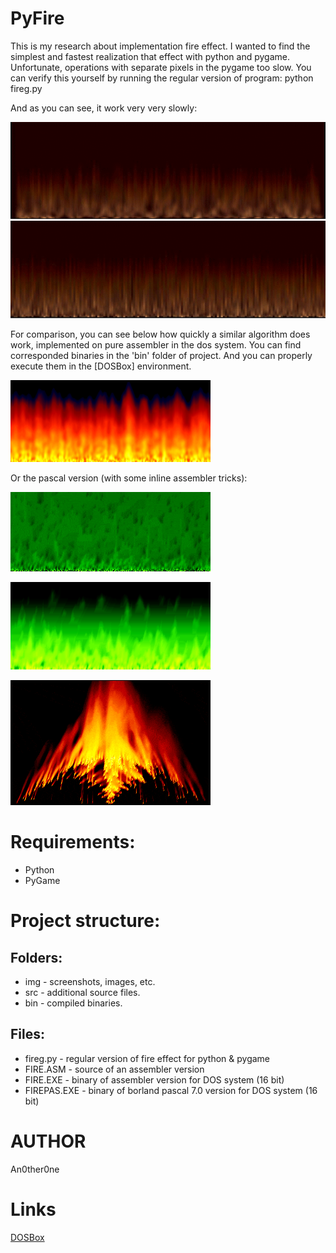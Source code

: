 # PyFire
This is my research about implementation fire effect.
I wanted to find the simplest and fastest realization that effect with python and pygame.
Unfortunate, operations with separate pixels in the pygame too slow.
You can verify this yourself by running the regular version of program:
	python fireg.py

And as you can see, it work very very slowly:

![variant2](img/fireg2.gif)
![variant3](img/fireg3.gif)

For comparison, you can see below how quickly a similar algorithm does work, implemented on pure assembler in the dos system.
You can find corresponded binaries in the 'bin' folder of project. 
And you can properly execute them in the [DOSBox] environment. 

![FIRE.ASM](img/fireasm.gif)

Or the pascal version (with some inline assembler tricks):

![FIRE.PAS](img/firepas1.gif)

![FIRE.PAS](img/firepas2.gif)

![FIRE.PAS](img/firepas3.gif)

# Requirements:

* Python
* PyGame
 
# Project structure:
 
## Folders:

*	img - screenshots, images, etc.
*	src - additional source files.
*	bin - compiled binaries.
 
## Files:
	
* fireg.py - regular version of fire effect for python & pygame 
* FIRE.ASM - source of an assembler version
* FIRE.EXE - binary of assembler version for DOS system (16 bit)
* FIREPAS.EXE - binary of borland pascal 7.0 version for DOS system (16 bit) 

# AUTHOR
   An0ther0ne

# Links

[DOSBox](https://www.dosbox.com/)
